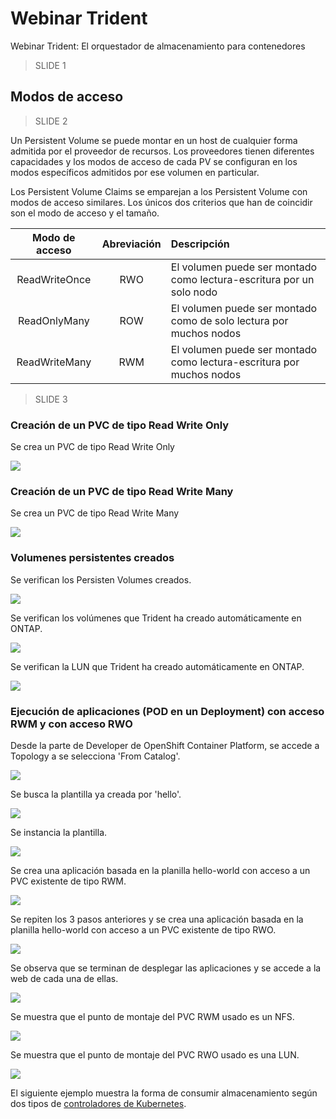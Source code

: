 # Webinar Trident
Webinar Trident: El orquestador de almacenamiento para contenedores

>  SLIDE 1

## Modos de acceso

>  SLIDE 2

Un Persistent Volume se puede montar en un host de cualquier forma admitida por el proveedor de recursos. Los proveedores tienen diferentes capacidades y los modos de acceso de cada PV se configuran en los modos específicos admitidos por ese volumen en particular.

Los Persistent Volume Claims se emparejan a los Persistent Volume con modos de acceso similares. Los únicos dos criterios que han de coincidir son el modo de acceso y el tamaño.

| Modo de acceso | Abreviación | Descripción |
| :-------------: |:-----------:| :-----------|
| ReadWriteOnce | RWO | El volumen puede ser montado como lectura-escritura por un solo nodo |
| ReadOnlyMany  | ROW | El volumen puede ser montado como de solo lectura por muchos nodos   |
| ReadWriteMany | RWM | El volumen puede ser montado como lectura-escritura por muchos nodos |

>  SLIDE 3

### Creación de un PVC de tipo Read Write Only

Se crea un PVC de tipo Read Write Only

<img src="images/pvc-rwo-gui.png">

### Creación de un PVC de tipo Read Write Many

Se crea un PVC de tipo Read Write Many

<img src="images/pvc-rwm-gui.png">

### Volumenes persistentes creados

Se verifican los Persisten Volumes creados.

<img src="images/pvs.png">

Se verifican los volúmenes que Trident ha creado automáticamente en ONTAP.

<img src="images/ontap-volumes.png">

Se verifican la LUN que Trident ha creado automáticamente en ONTAP.

<img src="images/ontap-luns.png">

### Ejecución de aplicaciones (POD en un Deployment) con acceso RWM y con acceso RWO

Desde la parte de Developer de OpenShift Container Platform, se accede a Topology a se selecciona 'From Catalog'.

<img src="images/create_app_from_catalog_1.png">

Se busca la plantilla ya creada por 'hello'.

<img src="images/create_app_from_catalog_2.png">

Se instancia la plantilla.

<img src="images/create_app_from_catalog_3.png">

Se crea una aplicación basada en la planilla hello-world con acceso a un PVC existente de tipo RWM.

<img src="images/create_app_from_catalog_4_rwm.png">

Se repiten los 3 pasos anteriores y se crea una aplicación basada en la planilla hello-world con acceso a un PVC existente de tipo RWO.

<img src="images/create_app_from_catalog_5_rwo.png">

Se observa que se terminan de desplegar las aplicaciones y se accede a la web de cada una de ellas.

<img src="images/create_app_from_catalog_6.png">

Se muestra que el punto de montaje del PVC RWM usado es un NFS.

<img src="images/create_app_from_catalog_7_rwm.png">

Se muestra que el punto de montaje del PVC RWO usado es una LUN.

<img src="images/create_app_from_catalog_8_rwo.png">


El siguiente ejemplo muestra la forma de consumir almacenamiento según dos tipos de [controladores de Kubernetes](../3_k8s_controllers/k8s_controllers.md).

